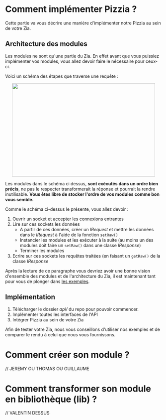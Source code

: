 
# Comment implémenter Pizzia ?
Cette partie va vous décrire une manière d'implémenter notre Pizzia au sein de votre Zia.
## Architecture des modules
Les modules ne sont qu'une partie du Zia. En effet avant que vous puissiez implémenter vos modules, vous allez devoir faire le nécessaire pour ceux-ci.  

Voici un schéma des étapes que traverse une requête :  

<p align="center">
	<img width="460" height="300" src="https://i.imgur.com/bvjzFcT.png">
</p>

Les modules dans le schéma ci dessus, **sont exécutés dans un ordre bien précis**, ne pas le respecter transformerait la réponse et pourrait la rendre inutilisable. **Vous êtes libre de stocker l'ordre de vos modules comme bon vous semble.**

Comme le schéma ci-dessus le présente, vous allez devoir :
 1. Ouvrir un socket et accepter les connexions entrantes
 2. Lire sur ces sockets les données
	 - A partir de ces données, créer un *IRequest* et mettre les données dans le *IRequest* à l'aide de la fonction ```setRaw() ```
	 - Instancier les modules et les exécuter à la suite (au moins un des modules doit faire un ```setRaw()``` dans une classe *IResponse*)
	 - Terminer les modules
3. Ecrire sur ces sockets les requêtes traitées (en faisant un ```getRaw()``` de la classe *IResponse*

Après la lecture de ce paragraphe vous devriez avoir une bonne vision d'ensemble des modules et de l'architecture du Zia, il est maintenant tant pour vous de plonger dans [les exemples](https://github.com/ThomFree/Pizzia/tree/master/mods).

## Implémentation
1. Télécharger le dossier *api/* du repo pour pouvoir commencer.
2. Implémenter toutes les interfaces de l'API
3. Intégrer Pizzia au sein de votre Zia

Afin de tester votre Zia, nous vous conseillons d'utiliser nos exemples et de comparer le rendu à celui que nous vous fournissons.
# Comment créer son module ?
// JEREMY OU THOMAS OU GUILLAUME

# Comment transformer son module en bibliothèque (lib) ?
// VALENTIN DESSUS
